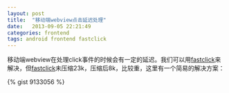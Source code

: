 ```yaml
---
layout: post
title:  "移动端webview点击延迟处理"
date:   2013-09-05 22:21:49
categories: frontend
tags: android frontend fastclick
---
```


移动端webview在处理click事件的时候会有一定的延迟。我们可以用[fastclick](http://ftlabs.github.io/fastclick/)来解决，但[fastclick](http://ftlabs.github.io/fastclick/)未压缩23k，压缩后8k，比较重，这里有一个简易的解决方案：

{% gist 9133056 %}
